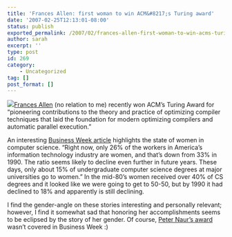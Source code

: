 ```yaml
---
title: 'Frances Allen: first woman to win ACM&#8217;s Turing award'
date: '2007-02-25T12:13:01-08:00'
status: publish
exported_permalink: /2007/02/frances-allen-first-woman-to-win-acms-turing-award
author: sarah
excerpt: ''
type: post
id: 269
category:
    - Uncategorized
tag: []
post_format: []
---
```

![](http://www.computerhistory.org/fellowawards/assets/images/2000_francis_allen.jpg)[Frances Allen](http://www-03.ibm.com/ibm/history/witexhibit/wit_hall_allen.html) (no relation to me) recently won ACM’s Turing Award for “pioneering contributions to the theory and practice of optimizing compiler techniques that laid the foundation for modern optimizing compilers and automatic parallel execution.”

An interesting [Business Week article](http://www.businessweek.com/technology/content/feb2007/tc20070223_452541.htm?campaign_id=rss_daily) highlights the state of women in computer science. “Right now, only 26% of the workers in America’s information technology industry are women, and that’s down from 33% in 1990. The ratio seems likely to decline even further in future years. These days, only about 15% of undergraduate computer science degrees at major universities go to women.” In the mid-80’s women received over 40% of CS degrees and it looked like we were going to get to 50-50, but by 1990 it had declined to 18% and apparently is still declining.

I find the gender-angle on these stories interesting and personally relevant; however, I find it somewhat sad that honoring her accomplishments seems to be eclipsed by the story of her gender. Of course, [Peter Naur’s award](http://awards.acm.org/citation.cfm?id=1024454&srt=all&aw=140&ao=AMTURING) wasn’t covered in Business Week :)